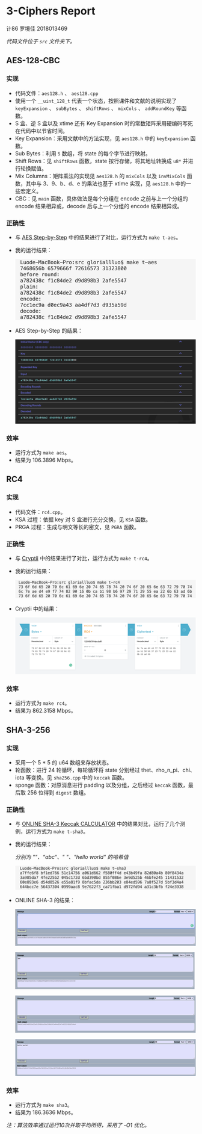 # 3-Ciphers Report



计86 罗境佳 2018013469

*代码文件位于 `src` 文件夹下。*



## AES-128-CBC

### 实现

-   代码文件：`aes128.h` 、 `aes128.cpp`
-   使用一个 `__uint_128_t` 代表一个状态，按照课件和文献的说明实现了 `keyExpansion` 、 `subBytes` 、 `shiftRows` 、 `mixCols` 、 `addRoundKey` 等函数。
-   S 盒、逆 S 盒以及 xtime 还有 Key Expansion 时的常数矩阵采用硬编码写死在代码中以节省时间。
-   Key Expansion：采用文献中的方法实现，见 `aes128.h` 中的 `keyExpansion` 函数。
-   Sub Bytes：利用 `S` 数组，将 state 的每个字节进行映射。
-   Shift Rows：见 `shiftRows` 函数，state 按行存储，将其地址转换成 `u8*` 并进行轮换赋值。
-   Mix Columns：矩阵乘法的实现见 `aes128.h` 的 `mixCols` 以及 `invMixCols` 函数，其中与 3、9、b、d、e 的乘法也基于 xtime 实现，见 `aes128.h` 中的一些宏定义。
-   CBC：见 `main` 函数，具体做法是每个分组在 encode 之前与上一个分组的 encode 结果相异或，decode 后与上一个分组的 encode 结果相异或。

### 正确性

-   与 [AES Step-by-Step](https://www.cryptool.org/en/cto/aes-step-by-step) 中的结果进行了对比，运行方式为 `make t-aes`。

-   我的运行结果：

    ![aes1](./img/AES-shell.png)

-   AES Step-by-Step 的结果：

    ![aes2](./img/AES-test.png)

### 效率

-   运行方式为 `make aes`。
-   结果为 106.3896 Mbps。



## RC4

###  实现

-   代码文件：`rc4.cpp`。
-   KSA 过程：依据 key 对 S 盒进行充分交换，见 `KSA` 函数。
-   PRGA 过程：生成与明文等长的密文，见 `PGRA` 函数。

### 正确性

-   与 [Cryptii](https://cryptii.com/pipes/rc4-encryption) 中的结果进行了对比，运行方式为 `make t-rc4`。

-   我的运行结果：

    ![rc41](./img/RC4-shell.png)

-   Cryptii 中的结果：

    ![rc42](./img/RC4-test.png)

### 效率

-   运行方式为 `make rc4`。
-   结果为 862.3158 Mbps。



## SHA-3-256

### 实现

-   采用一个 5 * 5 的 u64 数组来存放状态。
-   轮函数：进行 24 轮循环，每轮循环将 state 分别经过 thet、rho_n_pi、chi、iota 等变换。见 `sha256.cpp` 中的 `keccak` 函数。
-   sponge 函数：对原消息进行 padding 以及分组，之后经过 `keccak` 函数，最后取 256 位得到 `digest` 数组。

### 正确性

-   与 [ONLINE SHA-3 Keccak CALCULATOR](https://leventozturk.com/engineering/sha3/) 中的结果对比，运行了几个测例，运行方式为 `make t-sha3`。

-   我的运行结果：

    *分别为 ""、“abc“、" "、"hello world" 的哈希值*

    ![SHA31](./img/SHA3-shell.png)

-   ONLINE SHA-3 的结果：

    ![SHA3-1](./img/SHA3-1.png)

    ![SHA3-2](./img/SHA3-2.png)

    ![SHA3-3](./img/SHA3-3.png)

    ![SHA3-4](./img/SHA3-4.png)

### 效率

-   运行方式为 `make sha3`。
-   结果为 186.3636 Mbps。





*注：算法效率通过运行10次并取平均所得，采用了 -O1 优化。*
